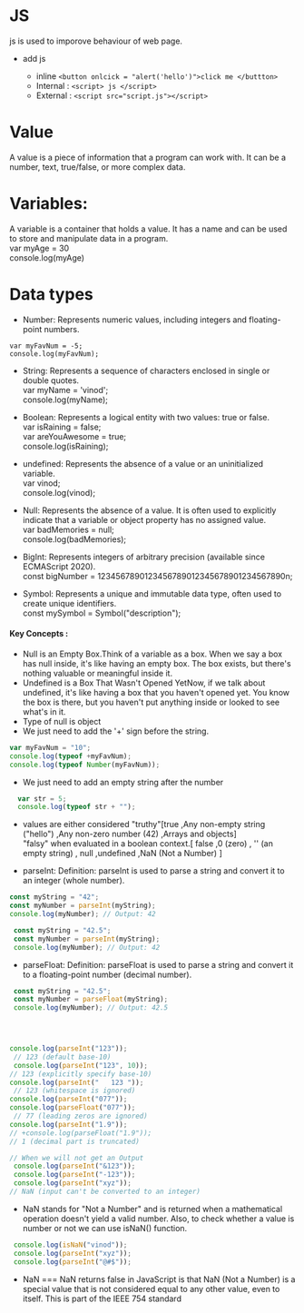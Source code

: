 # JS 
js is used to imporove behaviour of web page.   
* add js

    * inline ```<button onlcick = "alert('hello')">click me </buttton>```
    * Internal : ```<script> js </script>```
    * External : ```<script src="script.js"></script>```
# Value  
A value is a piece of information that a program can work with. It can be a number, text, true/false, or more complex data.
# Variables: 
A variable is a container that holds a value. It has a name and can be used to store and manipulate data in a program.  
var myAge = 30   
console.log(myAge)

# Data types  
* Number: Represents numeric values, including integers and floating-point numbers.  
```
var myFavNum = -5;  
console.log(myFavNum);
```

* String: Represents a sequence of characters enclosed in single or double quotes.    
 var myName = 'vinod';  
 console.log(myName);

* Boolean: Represents a logical entity with two values: true or false.  
 var isRaining = false;  
 var areYouAwesome = true;  
 console.log(isRaining);

* undefined: Represents the absence of a value or an uninitialized variable.  
 var vinod;  
 console.log(vinod);

* Null: Represents the absence of a value. It is often used to explicitly indicate that a variable or object property has no assigned value.  
 var badMemories = null;  
 console.log(badMemories);  

* BigInt: Represents integers of arbitrary precision (available since ECMAScript 2020).    
const bigNumber = 1234567890123456789012345678901234567890n;  

* Symbol: Represents a unique and immutable data type, often used to create unique identifiers.  
 const mySymbol = Symbol("description");  

####   Key Concepts :   
* Null is an Empty Box.Think of a variable as a box. When we say a box has null inside, it's like having an empty box. The box exists, but there's nothing valuable or meaningful inside it.
* Undefined is a Box That Wasn't Opened YetNow, if we talk about undefined, it's like having a box that you haven't opened yet. You know the box is there, but you haven't put anything inside or looked to see what's in it.   
* Type of null is object
*  We just need to add the '+' sign before the string.  
```js 
var myFavNum = "10";
console.log(typeof +myFavNum);
console.log(typeof Number(myFavNum));
```

* We just need to add an empty string after the number
```js
  var str = 5;
  console.log(typeof str + "");
   ```
* values are either considered "truthy"[true ,Any non-empty string ("hello") ,Any non-zero number (42) ,Arrays and objects]  
 "falsy" when evaluated in a boolean context.[ false ,0 (zero) , '' (an empty string) , null ,undefined ,NaN (Not a Number) ]



* parseInt: Definition: parseInt is used to parse a string and convert it to an integer (whole number).
```js 
const myString = "42";
const myNumber = parseInt(myString);
console.log(myNumber); // Output: 42 

 const myString = "42.5";
 const myNumber = parseInt(myString);
 console.log(myNumber); // Output: 42
```


* parseFloat: Definition: parseFloat is used to parse a string and convert it to a floating-point number (decimal number).
```js
 const myString = "42.5";
 const myNumber = parseFloat(myString);
 console.log(myNumber); // Output: 42.5



 
console.log(parseInt("123"));
 // 123 (default base-10)
 console.log(parseInt("123", 10));
// 123 (explicitly specify base-10)
console.log(parseInt("   123 "));
 // 123 (whitespace is ignored)
console.log(parseInt("077"));
console.log(parseFloat("077"));
 // 77 (leading zeros are ignored)
console.log(parseInt("1.9"));
// +console.log(parseFloat("1.9"));
// 1 (decimal part is truncated)

// When we will not get an Output
 console.log(parseInt("&123"));
 console.log(parseInt("-123"));
 console.log(parseInt("xyz"));
// NaN (input can't be converted to an integer) 
```

* NaN stands for "Not a Number" and is returned when a mathematical operation doesn't yield a valid number. Also, to check whether a value is number or not we can use isNaN() function.
```js
 console.log(isNaN("vinod"));
 console.log(parseInt("xyz"));
 console.log(parseInt("@#$"));
```

* NaN === NaN returns false in JavaScript is that NaN (Not a Number) is a special value that is not considered equal to any other value, even to itself. This is part of the IEEE 754 standard








